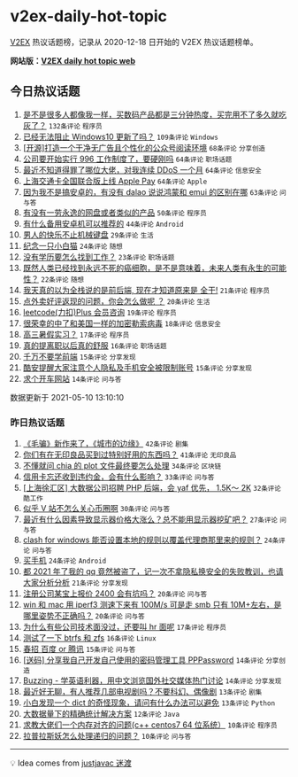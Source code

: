 # v2ex-daily-hot-topic

[V2EX](https://www.v2ex.com/) 热议话题榜，记录从 2020-12-18 日开始的 V2EX 热议话题榜单。

**网站版：[V2EX daily hot topic web](https://boojack.github.io/v2ex-daily-hot-topic-web/)**

## 今日热议话题

<!-- TODAY BEGIN -->

1. [是不是很多人都像我一样，买数码产品都是三分钟热度，买完用不了多久就吃灰了？](https://www.v2ex.com/t/775928) `132条评论` `程序员`
1. [已经无法阻止 Windows10 更新了吗？](https://www.v2ex.com/t/775933) `109条评论` `Windows`
1. [[开源]打造一个干净无广告且个性化的公众号阅读环境](https://www.v2ex.com/t/775908) `68条评论` `分享创造`
1. [公司要开始实行 996 工作制度了，要硬刚吗](https://www.v2ex.com/t/776039) `64条评论` `职场话题`
1. [最近不知道得罪了哪位大佬，对我连续 DDoS 一个月](https://www.v2ex.com/t/776057) `64条评论` `信息安全`
1. [上海交通卡全国联合版上线 Apple Pay](https://www.v2ex.com/t/775902) `64条评论` `Apple`
1. [因为我不是搞安卓的，有没有 dalao 说说鸿蒙和 emui 的区别在哪](https://www.v2ex.com/t/775918) `63条评论` `问与答`
1. [有没有一劳永逸的网盘或者类似的产品](https://www.v2ex.com/t/775983) `50条评论` `程序员`
1. [有什么备用安卓机可以推荐的](https://www.v2ex.com/t/775925) `44条评论` `Android`
1. [男人的快乐不止机械键盘](https://www.v2ex.com/t/776035) `29条评论` `生活`
1. [纪念一只小白猫](https://www.v2ex.com/t/775935) `24条评论` `随想`
1. [没有学历要怎么找到工作？](https://www.v2ex.com/t/776077) `23条评论` `职场话题`
1. [既然人类已经找到永远不死的癌细胞，是不是意味着，未来人类有永生的可能性？](https://www.v2ex.com/t/776038) `22条评论` `随想`
1. [我天真的以为全栈说的是前后端, 现在才知道原来是 全干!](https://www.v2ex.com/t/775965) `21条评论` `程序员`
1. [点外卖好评返现的问题，你会怎么做呢 ？](https://www.v2ex.com/t/776008) `20条评论` `生活`
1. [leetcode(力扣)Plus 会员咨询](https://www.v2ex.com/t/775946) `19条评论` `程序员`
1. [很荣幸的中了和美国一样的加密勒索病毒](https://www.v2ex.com/t/776003) `18条评论` `信息安全`
1. [高三暑假实习？](https://www.v2ex.com/t/776023) `17条评论` `程序员`
1. [真的提离职以后真的舒服](https://www.v2ex.com/t/775963) `16条评论` `职场话题`
1. [千万不要学前端](https://www.v2ex.com/t/775994) `15条评论` `分享发现`
1. [酷安提醒大家注意个人隐私及手机安全被限制账号](https://www.v2ex.com/t/775912) `15条评论` `分享发现`
1. [求个开车网站](https://www.v2ex.com/t/775966) `14条评论` `问与答`

数据更新于 2021-05-10 13:10:10

<!-- TODAY END -->

### 昨日热议话题

<!-- YESTERDAY BEGIN -->

1. [《毛骗》新作来了，《城市的边缘》](https://www.v2ex.com/t/775785) `42条评论` `剧集`
1. [你们有在无印良品买到过特别好用的东西吗？](https://www.v2ex.com/t/775799) `41条评论` `无印良品`
1. [不懂就问 chia 的 plot 文件最终要怎么处理](https://www.v2ex.com/t/775778) `34条评论` `区块链`
1. [信用卡忘还收到违约金，会有什么影响？](https://www.v2ex.com/t/775816) `33条评论` `问与答`
1. [[上海徐汇区] 大数据公司招聘 PHP 后端，会 yaf 优先， 1.5K～ 2K](https://www.v2ex.com/t/775798) `32条评论` `酷工作`
1. [似乎 V 站不怎么关心币圈啊](https://www.v2ex.com/t/775772) `30条评论` `问与答`
1. [最近有什么因素导致显示器价格大涨么？总不能用显示器挖矿吧？](https://www.v2ex.com/t/775857) `27条评论` `问与答`
1. [clash for windows 能否设置本地的规则以覆盖代理商那里来的规则？](https://www.v2ex.com/t/775773) `24条评论` `问与答`
1. [买手机](https://www.v2ex.com/t/775855) `24条评论` `Android`
1. [都 2021 年了我的 qq 竟然被盗了，记一次不拿隐私换安全的失败教训，也请大家分析分析](https://www.v2ex.com/t/775784) `21条评论` `分享发现`
1. [注册公司某宝上报价 2400 会有坑吗？](https://www.v2ex.com/t/775871) `20条评论` `问与答`
1. [win 和 mac 用 iperf3 测速下来有 100M/s 可是走 smb 只有 10M+左右，是哪里姿势不正确吗？](https://www.v2ex.com/t/775791) `20条评论` `问与答`
1. [为什么有些公司技术面没过，还要叫 hr 面呢](https://www.v2ex.com/t/775817) `17条评论` `程序员`
1. [测试了一下 btrfs 和 zfs](https://www.v2ex.com/t/775863) `16条评论` `Linux`
1. [春招 百度 or 腾讯](https://www.v2ex.com/t/775788) `15条评论` `问与答`
1. [[送码] 分享我自己开发自己使用的密码管理工具 PPPassword](https://www.v2ex.com/t/775898) `14条评论` `分享创造`
1. [Buzzing - 学英语利器，用中文浏览国外社交媒体热门讨论](https://www.v2ex.com/t/775782) `14条评论` `分享发现`
1. [最近好无聊，有人推荐几部电视剧吗？不要科幻、偶像剧](https://www.v2ex.com/t/775887) `13条评论` `剧集`
1. [小白发现一个 dict 的奇怪现象，请问有什么办法可以避免](https://www.v2ex.com/t/775865) `13条评论` `Python`
1. [大数据量下的精确统计解决方案](https://www.v2ex.com/t/775796) `12条评论` `Java`
1. [求教大佬们一个内存对齐的问题(c++ centos7 64 位系统）](https://www.v2ex.com/t/775875) `10条评论` `程序员`
1. [拉普拉斯妖怎么处理递归的问题？](https://www.v2ex.com/t/775864) `10条评论` `问与答`

<!-- YESTERDAY END -->

---

💡 Idea comes from [justjavac 迷渡](https://github.com/justjavac/)
